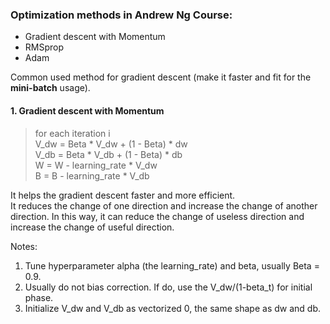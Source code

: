 ### Optimization methods in Andrew Ng Course:
* Gradient descent with Momentum
* RMSprop
* Adam

Common used method for gradient descent (make it faster and fit for the **mini-batch** usage).

#### 1. Gradient descent with Momentum 

> for each iteration i  
V_dw = Beta * V_dw + (1 - Beta) * dw  
V_db = Beta * V_db + (1 - Beta) * db  
W = W - learning_rate * V_dw    
B = B - learning_rate * V_db  

It helps the gradient descent faster and more efficient.  
It reduces the change of one direction and increase the change of another direction. In this way, it can reduce the change of useless direction and increase the change of useful direction.  

Notes:  
1. Tune hyperparameter alpha (the learning_rate) and beta, usually Beta = 0.9.  
2. Usually do not bias correction. If do, use the V_dw/(1-beta_t) for initial phase.  
3. Initialize V_dw and V_db as vectorized 0, the same shape as dw and db.  
